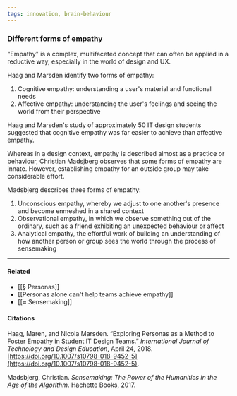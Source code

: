 ```yaml
---
tags: innovation, brain-behaviour
---
```


### Different forms of empathy

"Empathy" is a complex, multifaceted concept that can often be applied in a reductive way, especially in the world of design and UX.

Haag and Marsden identify two forms of empathy:

1.  Cognitive empathy: understanding a user's material and functional needs
2.  Affective empathy: understanding the user's feelings and seeing the world from their perspective

Haag and Marsden's study of approximately 50 IT design students suggested that cognitive empathy was far easier to achieve than affective empathy.

Whereas in a design context, empathy is described almost as a practice or behaviour, Christian Madsjberg observes that some forms of empathy are innate. However, establishing empathy for an outside group may take considerable effort.

Madsbjerg describes three forms of empathy:

1.  Unconscious empathy, whereby we adjust to one another's presence and become enmeshed in a shared context
2.  Observational empathy, in which we observe something out of the ordinary, such as a friend exhibiting an unexpected behaviour or affect
3.  Analytical empathy, the effortful work of building an understanding of how another person or group sees the world through the process of sensemaking

---

#### Related

- [[§ Personas]]
- [[Personas alone can't help teams achieve empathy]]
- [[≈ Sensemaking]]

#### Citations

Haag, Maren, and Nicola Marsden. “Exploring Personas as a Method to Foster Empathy in Student IT Design Teams.” _International Journal of Technology and Design Education_, April 24, 2018. [https://doi.org/10.1007/s10798-018-9452-5](https://doi.org/10.1007/s10798-018-9452-5).

Madsbjerg, Christian. _Sensemaking: The Power of the Humanities in the Age of the Algorithm_. Hachette Books, 2017.
